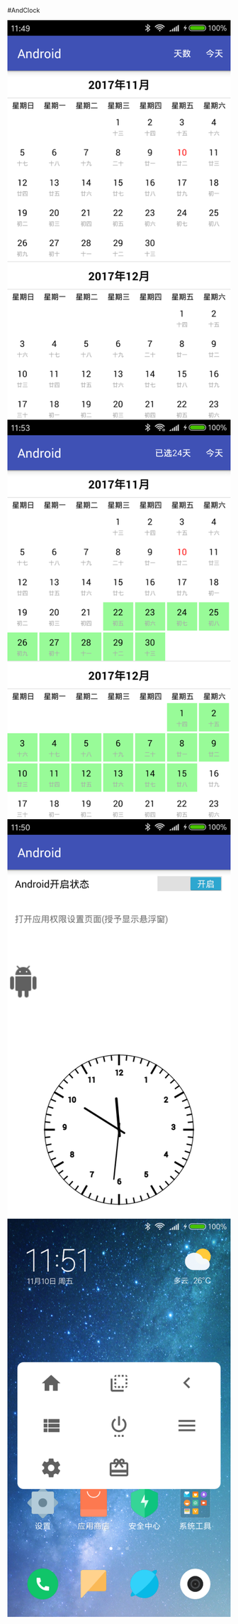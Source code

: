 #AndClock

![Screenshot](device-2017-11-10-114924.png "流式日历")
![Screenshot](device-2017-11-10-115333.png "流式日历")
![Screenshot](device-2017-11-10-115035.png "home白点")
![Screenshot](device-2017-11-10-115108.png "home等系统功能置于桌面之上")
